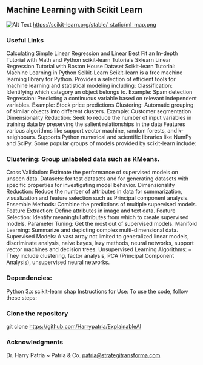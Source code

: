 ## Machine Learning with Scikit Learn

![Alt Text](https://scikit-learn.org/stable/_static/ml_map.png)
https://scikit-learn.org/stable/_static/ml_map.png
### Useful Links
Calculating Simple Linear Regression and Linear Best Fit an In-depth Tutorial with Math and Python
scikit-learn Tutorials
Sklearn Linear Regression Tutorial with Boston House Dataset
Scikit-learn Tutorial: Machine Learning in Python
Scikit-Learn
Scikit-learn is a free machine learning library for Python.
Provides a selection of efficient tools for machine learning and statistical modeling including:
Classification: Identifying which category an object belongs to. Example: Spam detection
Regression: Predicting a continuous variable based on relevant independent variables. Example: Stock price predictions
Clustering: Automatic grouping of similar objects into different clusters. Example: Customer segmentation
Dimensionality Reduction: Seek to reduce the number of input variables in training data by preserving the salient relationships in the data
Features various algorithms like support vector machine, random forests, and k-neighbours.
Supports Python numerical and scientific libraries like NumPy and SciPy.
Some popular groups of models provided by scikit-learn include:

### Clustering: Group unlabeled data such as KMeans.
Cross Validation: Estimate the performance of supervised models on unseen data.
Datasets: for test datasets and for generating datasets with specific properties for investigating model behavior.
Dimensionality Reduction: Reduce the number of attributes in data for summarization, visualization and feature selection such as Principal component analysis.
Ensemble Methods: Combine the predictions of multiple supervised models.
Feature Extraction: Define attributes in image and text data.
Feature Selection: Identify meaningful attributes from which to create supervised models.
Parameter Tuning: Get the most out of supervised models.
Manifold Learning: Summarize and depicting complex multi-dimensional data.
Supervised Models: A vast array not limited to generalized linear models, discriminate analysis, naive bayes, lazy methods, neural networks, support vector machines and decision trees.
Unsupervised Learning Algorithms: − They include clustering, factor analysis, PCA (Principal Component Analysis), unsupervised neural networks.

### Dependencies:

Python 3.x
scikit-learn
shap
Instructions for Use:
To use the code, follow these steps:

### Clone the repository
git clone https://github.com/Harrypatria/ExplainableAI

### Acknowledgments
Dr. Harry Patria ~ Patria & Co. 
patria@strategitransforma.com
